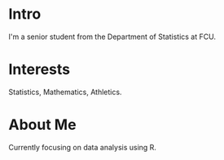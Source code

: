 # Intro  
I'm a senior student from the Department of Statistics at FCU.

# Interests 
Statistics, Mathematics, Athletics.

# About Me  
Currently focusing on data analysis using R.
